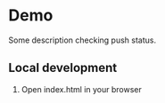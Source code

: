 # Demo

Some description
checking push status.

## Local development
1. Open index.html in your browser